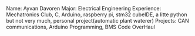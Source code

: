Name: Ayvan Davoren
Major: Electrical Engineering
Experience: Mechatronics Club, C, Arduino, raspberry pi, stm32 cubeIDE, a litte python but not very much, personal project(automatic plant waterer)
Projects: CAN communications, Arduino Programming, BMS Code OverHaul
